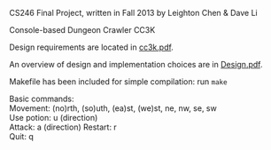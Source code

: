CS246 Final Project, written in Fall 2013 by Leighton Chen & Dave Li

Console-based Dungeon Crawler CC3K

Design requirements are located in [cc3k.pdf](cc3k.pdf).

An overview of design and implementation choices are in [Design.pdf](Design.pdf).

Makefile has been included for simple compilation: run `make`

Basic commands:  
	Movement: (no)rth, (so)uth, (ea)st, (we)st, ne, nw, se, sw  
	Use potion: u (direction)  
	Attack: a (direction)
	Restart: r    
	Quit: q  
